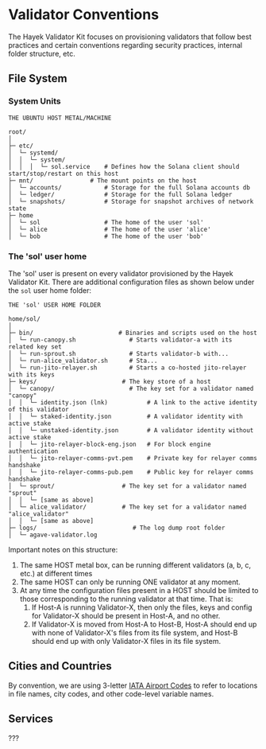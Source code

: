 # Validator Conventions

The Hayek Validator Kit focuses on provisioning validators that follow best practices and certain conventions regarding security practices, internal folder structure, etc.

## File System

### System Units

```
THE UBUNTU HOST METAL/MACHINE

root/
│
├─ etc/           
│  └─ systemd/  
│  │  └─ system/
│  │  │  └─ sol.service    # Defines how the Solana client should start/stop/restart on this host                                 
├─ mnt/                # The mount points on the host
│  └─ accounts/            # Storage for the full Solana accounts db
│  └─ ledger/              # Storage for the full Solana ledger
│  └─ snapshots/           # Storage for snapshot archives of network state
├─ home
│  └─ sol                  # The home of the user 'sol' 
│  └─ alice                # The home of the user 'alice' 
│  └─ bob                  # The home of the user 'bob' 
```

### The 'sol' user home

The 'sol' user is present on every validator provisioned by the Hayek Validator Kit. There are additional configuration files as shown below under the `sol` user home folder:

```
THE 'sol' USER HOME FOLDER

home/sol/
│
├─ bin/                        # Binaries and scripts used on the host
│  └─ run-canopy.sh               # Starts validator-a with its related key set
│  └─ run-sprout.sh               # Starts validator-b with...
│  └─ run-alice_validator.sh      # Sta... 
│  └─ run-jito-relayer.sh         # Starts a co-hosted jito-relayer with its keys
├─ keys/                        # The key store of a host
│  └─ canopy/                     # The key set for a validator named "canopy" 
│  │  └─ identity.json (lnk)           # A link to the active identity of this validator
│  │  └─ staked-identity.json          # A validator identity with active stake
│  │  └─ unstaked-identity.json        # A validator identity without active stake
│  │  └─ jito-relayer-block-eng.json   # For block engine authentication
│  │  └─ jito-relayer-comms-pvt.pem    # Private key for relayer comms handshake
│  │  └─ jito-relayer-comms-pub.pem    # Public key for relayer comms handshake
│  └─ sprout/                   # The key set for a validator named "sprout" 
│  │  └─ [same as above]
│  └─ alice_validator/          # The key set for a validator named "alice_validator" 
│  │  └─ [same as above]
├─ logs/                           # The log dump root folder
│  └─ agave-validator.log
```

Important notes on this structure:

1. The same HOST metal box, can be running different validators (a, b, c, etc.) at different times
2. The same HOST can only be running ONE validator at any moment.
3. At any time the configuration files present in a HOST should be limited to those corresponding to the running validator at that time. That is:
   1. If Host-A is running Validator-X, then only the files, keys and config for Validator-X should be present in Host-A, and no other.
   2. If Validator-X is moved from Host-A to Host-B, Host-A should end up with none of Validator-X's files from its file system, and Host-B should end up with only Validator-X files in its file system.

## Cities and Countries

By convention, we are using 3-letter [IATA Airport Codes](https://en.wikipedia.org/wiki/IATA_airport_code) to refer to locations in file names, city codes, and other code-level variable names. &#x20;

## Services

???
